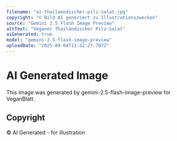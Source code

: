 ```yaml
---
filename: "ai-thailaendischer-pilz-salat.jpg"
copyright: "© Bild AI generiert zu Illustrationszwecken"
source: "Gemini 2.5 Flash Image Preview"
altText: "Veganer Thailändischer Pilz-Salat"
aiGenerated: true
model: "gemini-2.5-flash-image-preview"
uploadDate: "2025-09-04T11:32:27.707Z"
---
```


# AI Generated Image

This image was generated by gemini-2.5-flash-image-preview for VeganBlatt.

## Copyright
© AI Generated - for illustration
